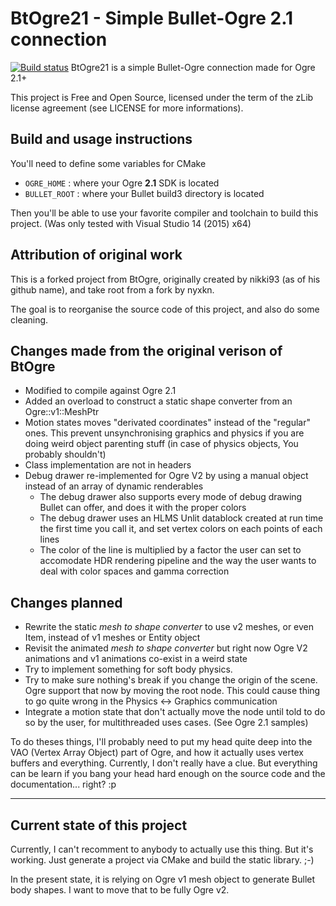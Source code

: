 # BtOgre21 - Simple Bullet-Ogre 2.1 connection

[![Build status](https://ci.appveyor.com/api/projects/status/imiecnoy3xuk71yw?svg=true)](https://ci.appveyor.com/project/Ybalrid/btogre21)
BtOgre21 is a simple Bullet-Ogre connection made for Ogre 2.1+

This project is Free and Open Source, licensed under the term of the zLib license agreement (see LICENSE for more informations).

## Build and usage instructions

You'll need to define some variables for CMake

 - `OGRE_HOME` : where your Ogre **2.1** SDK is located
 - `BULLET_ROOT` : where your Bullet build3 directory is located

Then you'll be able to use your favorite compiler and toolchain to build this project.
(Was only tested with Visual Studio 14 (2015) x64)

## Attribution of original work

This is a forked project from BtOgre, originally created by nikki93 (as of his github name), and take root from a fork by nyxkn.

The goal is to reorganise the source code of this project, and also do some cleaning.

## Changes made from the original verison of BtOgre

 - Modified to compile against Ogre 2.1
 - Added an overload to construct a static shape converter from an Ogre::v1::MeshPtr
 - Motion states moves "derivated coordinates" instead of the "regular" ones. This prevent unsynchronising graphics and physics if you are doing weird object parenting stuff (in case of physics objects, You probably shouldn't)
 - Class implementation are not in headers
 - Debug drawer re-implemented for Ogre V2 by using a manual object instead of an array of dynamic renderables
   - The debug drawer also supports every mode of debug drawing Bullet can offer, and does it with the proper colors
   - The debug drawer uses an HLMS Unlit datablock created at run time the first time you call it, and set vertex colors on each points of each lines
   - The color of the line is multiplied by a factor the user can set to accomodate HDR rendering pipeline and the way the user wants to deal with color spaces and gamma correction

## Changes planned

  - Rewrite the static *mesh to shape converter* to use v2 meshes, or even Item, instead of v1 meshes or Entity object
  - Revisit the animated *mesh to shape converter* but right now Ogre V2 animations and v1 animations co-exist in a weird state
  - Try to implement something for soft body physics.
  - Try to make sure nothing's break if you change the origin of the scene. Ogre support that now by moving the root node. This could cause thing to go quite wrong in the Physics <-> Graphics communication
  - Integrate a motion state that don't actually move the node until told to do so by the user, for multithreaded uses cases. (See Ogre 2.1 samples)

To do theses things, I'll probably need to put my head quite deep into the VAO (Vertex Array Object) part of Ogre, and how it actually uses vertex buffers and everything. Currently, I don't really have a clue. But everything can be learn if you bang your head hard enough on the source code and the documentation... right? :p

--- 

## Current state of this project

Currently, I can't recomment to anybody to actually use this thing. But it's working. Just generate a project via CMake and build the static library. ;-)

In the present state, it is relying on Ogre v1 mesh object to generate Bullet body shapes. I want to move that to be fully Ogre v2.

